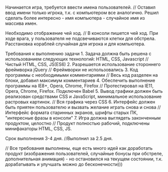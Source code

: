Начинается игра, требуется ввести имена пользователей. // Оставил ввод имени только игрока, т.к. с компьютером все аналогично. Решил сделать более интересно - имя компьютера - случайное имя из массива имен.

Необходимо отображение чей ход. // В консоли пишется чей ход. При ходе врага, у пользователя не подсвечиваются клетки для обстрела.
Расстановка кораблей случайная для игрока и для компьютера.

Требования к выполнению задачи
    1. Задача должна быть решена с использованием следующих технологий: HTML, CSS, Javascript // Чистый HTML, CSS, JS(ES6)
    2. Разрешается использование стороннего фреймворка jQuery // Фреймворки не использовались
    3. Код программы с необходимыми комментариями // Весь код разделен на блоки, добавил максимум комментариев
    4. Обеспечить выполнение программы на IE8+, Opera, Chrome, Firefox // Протестировал на IE11, Opera, Chrome, Firefox. Подключен Babel
    5. Вывод графики должен быть реализован средствами CSS и JavaScript, минимальное использование растровых картинок. // Вся графика через CSS
    6. Интерфейс должен быть приятен пользователю и вызвать желание играть снова и снова // Интерфейс формата старинных экранов, шрифты старых ПК, "интересные фразы в консоли"
    7. Игра должна выглядеть законченным продуктом, целостно  // Продукт полностью рабочий, подключены минифакаторы HTML, CSS, JS.

Срок выполнения 3-4 дня. //Выполнил за 2.5 дня.

// Все требования выполнены, еще есть много идей как доработать продукт (изображения пользователей, случайные бонусы при обстреле, дополнительная анимация) - но остановился на текущем состоянии, т.к. дорабатывать и улучшать можно до бесконечности)))